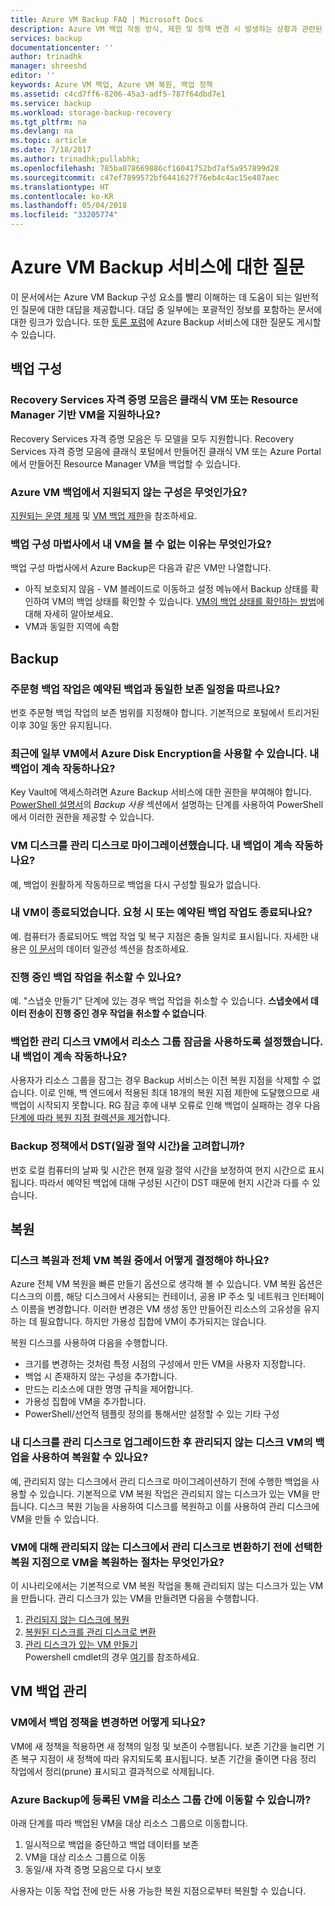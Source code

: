 ```yaml
---
title: Azure VM Backup FAQ | Microsoft Docs
description: Azure VM 백업 작동 방식, 제한 및 정책 변경 시 발생하는 상황과 관련된 일반적인 질문에 대한 대답입니다.
services: backup
documentationcenter: ''
author: trinadhk
manager: shreeshd
editor: ''
keywords: Azure VM 백업, Azure VM 복원, 백업 정책
ms.assetid: c4cd7ff6-8206-45a3-adf5-787f64dbd7e1
ms.service: backup
ms.workload: storage-backup-recovery
ms.tgt_pltfrm: na
ms.devlang: na
ms.topic: article
ms.date: 7/18/2017
ms.author: trinadhk;pullabhk;
ms.openlocfilehash: 785ba078669886cf16041752bd7af5a957899d28
ms.sourcegitcommit: c47ef7899572bf6441627f76eb4c4ac15e487aec
ms.translationtype: HT
ms.contentlocale: ko-KR
ms.lasthandoff: 05/04/2018
ms.locfileid: "33205774"
---
```

# <a name="questions-about-the-azure-vm-backup-service"></a>Azure VM Backup 서비스에 대한 질문
이 문서에서는 Azure VM Backup 구성 요소를 빨리 이해하는 데 도움이 되는 일반적인 질문에 대한 대답을 제공합니다. 대답 중 일부에는 포괄적인 정보를 포함하는 문서에 대한 링크가 있습니다. 또한 [토론 포럼](https://social.msdn.microsoft.com/forums/azure/home?forum=windowsazureonlinebackup)에 Azure Backup 서비스에 대한 질문도 게시할 수 있습니다.

## <a name="configure-backup"></a>백업 구성
### <a name="do-recovery-services-vaults-support-classic-vms-or-resource-manager-based-vms-br"></a>Recovery Services 자격 증명 모음은 클래식 VM 또는 Resource Manager 기반 VM을 지원하나요? <br/>
Recovery Services 자격 증명 모음은 두 모델을 모두 지원합니다.  Recovery Services 자격 증명 모음에 클래식 포털에서 만들어진 클래식 VM 또는 Azure Portal에서 만들어진 Resource Manager VM을 백업할 수 있습니다.

### <a name="what-configurations-are-not-supported-by-azure-vm-backup"></a>Azure VM 백업에서 지원되지 않는 구성은 무엇인가요?
[지원되는 운영 체제](backup-azure-arm-vms-prepare.md#supported-operating-systems-for-backup) 및 [VM 백업 제한](backup-azure-arm-vms-prepare.md#limitations-when-backing-up-and-restoring-a-vm)을 참조하세요.

### <a name="why-cant-i-see-my-vm-in-configure-backup-wizard"></a>백업 구성 마법사에서 내 VM을 볼 수 없는 이유는 무엇인가요?
백업 구성 마법사에서 Azure Backup은 다음과 같은 VM만 나열합니다.
  * 아직 보호되지 않음 - VM 블레이드로 이동하고 설정 메뉴에서 Backup 상태를 확인하여 VM의 백업 상태를 확인할 수 있습니다. [VM의 백업 상태를 확인하는 방법](backup-azure-vms-first-look-arm.md#configure-the-backup-job-from-the-vm-operations-menu)에 대해 자세히 알아보세요.
  * VM과 동일한 지역에 속함

## <a name="backup"></a>Backup
### <a name="will-on-demand-backup-job-follow-same-retention-schedule-as-scheduled-backups"></a>주문형 백업 작업은 예약된 백업과 동일한 보존 일정을 따르나요?
번호 주문형 백업 작업의 보존 범위를 지정해야 합니다. 기본적으로 포털에서 트리거된 이후 30일 동안 유지됩니다. 

### <a name="i-recently-enabled-azure-disk-encryption-on-some-vms-will-my-backups-continue-to-work"></a>최근에 일부 VM에서 Azure Disk Encryption을 사용할 수 있습니다. 내 백업이 계속 작동하나요?
Key Vault에 액세스하려면 Azure Backup 서비스에 대한 권한을 부여해야 합니다. [PowerShell 설명서](backup-azure-vms-automation.md)의 *Backup 사용* 섹션에서 설명하는 단계를 사용하여 PowerShell에서 이러한 권한을 제공할 수 있습니다.

### <a name="i-migrated-disks-of-a-vm-to-managed-disks-will-my-backups-continue-to-work"></a>VM 디스크를 관리 디스크로 마이그레이션했습니다. 내 백업이 계속 작동하나요?
예, 백업이 원활하게 작동하므로 백업을 다시 구성할 필요가 없습니다. 

### <a name="my-vm-is-shut-down-will-an-on-demand-or-a-scheduled-backup-work"></a>내 VM이 종료되었습니다. 요청 시 또는 예약된 백업 작업도 종료되나요?
예. 컴퓨터가 종료되어도 백업 작업 및 복구 지점은 충돌 일치로 표시됩니다. 자세한 내용은 [이 문서](backup-azure-vms-introduction.md#how-does-azure-back-up-virtual-machines)의 데이터 일관성 섹션을 참조하세요.

### <a name="can-i-cancel-an-in-progress-backup-job"></a>진행 중인 백업 작업을 취소할 수 있나요?
예. "스냅숏 만들기" 단계에 있는 경우 백업 작업을 취소할 수 있습니다. **스냅숏에서 데이터 전송이 진행 중인 경우 작업을 취소할 수 없습니다**. 

### <a name="i-enabled-resource-group-lock-on-my-backed-up-managed-disk-vms-will-my-backups-continue-to-work"></a>백업한 관리 디스크 VM에서 리소스 그룹 잠금을 사용하도록 설정했습니다. 내 백업이 계속 작동하나요?
사용자가 리소스 그룹을 잠그는 경우 Backup 서비스는 이전 복원 지점을 삭제할 수 없습니다. 이로 인해, 백 엔드에서 적용된 최대 18개의 복원 지점 제한에 도달했으므로 새 백업이 시작되지 못합니다. RG 잠금 후에 내부 오류로 인해 백업이 실패하는 경우 다음 [단계에 따라 복원 지점 컬렉션을 제거](backup-azure-troubleshoot-vm-backup-fails-snapshot-timeout.md#backup-service-does-not-have-permission-to-delete-the-old-restore-points-due-to-resource-group-lock)합니다.

### <a name="does-backup-policy-take-daylight-saving-timedst-into-account"></a>Backup 정책에서 DST(일광 절약 시간)을 고려합니까?
번호 로컬 컴퓨터의 날짜 및 시간은 현재 일광 절약 시간을 보정하여 현지 시간으로 표시됩니다. 따라서 예약된 백업에 대해 구성된 시간이 DST 때문에 현지 시간과 다를 수 있습니다.

## <a name="restore"></a>복원
### <a name="how-do-i-decide-between-restoring-disks-versus-full-vm-restore"></a>디스크 복원과 전체 VM 복원 중에서 어떻게 결정해야 하나요?
Azure 전체 VM 복원을 빠른 만들기 옵션으로 생각해 볼 수 있습니다. VM 복원 옵션은 디스크의 이름, 해당 디스크에서 사용되는 컨테이너, 공용 IP 주소 및 네트워크 인터페이스 이름을 변경합니다. 이러한 변경은 VM 생성 동안 만들어진 리소스의 고유성을 유지하는 데 필요합니다. 하지만 가용성 집합에 VM이 추가되지는 않습니다. 

복원 디스크를 사용하여 다음을 수행합니다.
  * 크기를 변경하는 것처럼 특정 시점의 구성에서 만든 VM을 사용자 지정합니다.
  * 백업 시 존재하지 않는 구성을 추가합니다. 
  * 만드는 리소스에 대한 명명 규칙을 제어합니다.
  * 가용성 집합에 VM을 추가합니다.
  * PowerShell/선언적 템플릿 정의를 통해서만 설정할 수 있는 기타 구성
  
### <a name="can-i-use-backups-of-unmanaged-disk-vm-to-restore-after-i-upgrade-my-disks-to-managed-disks"></a>내 디스크를 관리 디스크로 업그레이드한 후 관리되지 않는 디스크 VM의 백업을 사용하여 복원할 수 있나요?
예, 관리되지 않는 디스크에서 관리 디스크로 마이그레이션하기 전에 수행한 백업을 사용할 수 있습니다. 기본적으로 VM 복원 작업은 관리되지 않는 디스크가 있는 VM을 만듭니다. 디스크 복원 기능을 사용하여 디스크를 복원하고 이를 사용하여 관리 디스크에 VM을 만들 수 있습니다. 

### <a name="what-is-the-procedure-to-restore-a-vm-to-a-restore-point-taken-before-the-conversion-from-unmanaged-to-managed-disks-was-done-for-a-vm"></a>VM에 대해 관리되지 않는 디스크에서 관리 디스크로 변환하기 전에 선택한 복원 지점으로 VM을 복원하는 절차는 무엇인가요?
이 시나리오에서는 기본적으로 VM 복원 작업을 통해 관리되지 않는 디스크가 있는 VM을 만듭니다. 관리 디스크가 있는 VM을 만들려면 다음을 수행합니다.
1. [관리되지 않는 디스크에 복원](tutorial-restore-disk.md#restore-a-vm-disk)
2. [복원된 디스크를 관리 디스크로 변환](tutorial-restore-disk.md#convert-the-restored-disk-to-a-managed-disk)
3. [관리 디스크가 있는 VM 만들기](tutorial-restore-disk.md#create-a-vm-from-the-restored-disk) <br>
Powershell cmdlet의 경우 [여기](backup-azure-vms-automation.md#restore-an-azure-vm)를 참조하세요.

## <a name="manage-vm-backups"></a>VM 백업 관리
### <a name="what-happens-when-i-change-a-backup-policy-on-vms"></a>VM에서 백업 정책을 변경하면 어떻게 되나요?
VM에 새 정책을 적용하면 새 정책의 일정 및 보존이 수행됩니다. 보존 기간을 늘리면 기존 복구 지점이 새 정책에 따라 유지되도록 표시됩니다. 보존 기간을 줄이면 다음 정리 작업에서 정리(prune) 표시되고 결과적으로 삭제됩니다. 

### <a name="how-can-i-move-a-vm-enrolled-in-azure-backup-between-resource-groups"></a>Azure Backup에 등록된 VM을 리소스 그룹 간에 이동할 수 있습니까?
아래 단계를 따라 백업된 VM을 대상 리소스 그룹으로 이동합니다. 
1. 일시적으로 백업을 중단하고 백업 데이터를 보존
2. VM을 대상 리소스 그룹으로 이동
3. 동일/새 자격 증명 모음으로 다시 보호

사용자는 이동 작업 전에 만든 사용 가능한 복원 지점으로부터 복원할 수 있습니다.


